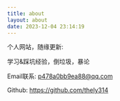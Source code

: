 ```yaml
---
title: about
layout: about
date: 2023-12-04 23:14:19
---
```

个人网站，随缘更新: 

学习&踩坑经验，倒垃圾，暴论

Email联系: p478a0bb9ea88@qq.com

Github: https://github.com/thely314